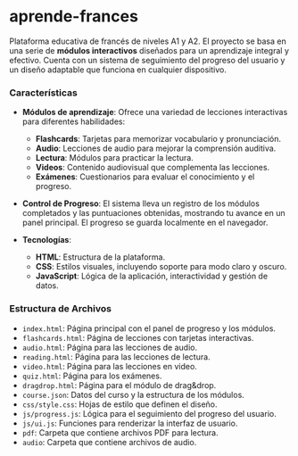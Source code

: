 # aprende-frances

Plataforma educativa de francés de niveles A1 y A2. El proyecto se basa en una serie de **módulos interactivos** diseñados para un aprendizaje integral y efectivo. Cuenta con un sistema de seguimiento del progreso del usuario y un diseño adaptable que funciona en cualquier dispositivo.

### Características

* **Módulos de aprendizaje**: Ofrece una variedad de lecciones interactivas para diferentes habilidades:
    * **Flashcards**: Tarjetas para memorizar vocabulario y pronunciación.
    * **Audio**: Lecciones de audio para mejorar la comprensión auditiva.
    * **Lectura**: Módulos para practicar la lectura.
    * **Videos**: Contenido audiovisual que complementa las lecciones.
    * **Exámenes**: Cuestionarios para evaluar el conocimiento y el progreso.

* **Control de Progreso**: El sistema lleva un registro de los módulos completados y las puntuaciones obtenidas, mostrando tu avance en un panel principal. El progreso se guarda localmente en el navegador.

* **Tecnologías**:
    * **HTML**: Estructura de la plataforma.
    * **CSS**: Estilos visuales, incluyendo soporte para modo claro y oscuro.
    * **JavaScript**: Lógica de la aplicación, interactividad y gestión de datos.

### Estructura de Archivos

* `index.html`: Página principal con el panel de progreso y los módulos.
* `flashcards.html`: Página de lecciones con tarjetas interactivas.
* `audio.html`: Página para las lecciones de audio.
* `reading.html`: Página para las lecciones de lectura.
* `video.html`: Página para las lecciones en video.
* `quiz.html`: Página para los exámenes.
* `dragdrop.html`: Página para el módulo de  drag&drop.
* `course.json`: Datos del curso y la estructura de los módulos.
* `css/style.css`: Hojas de estilo que definen el diseño.
* `js/progress.js`: Lógica para el seguimiento del progreso del usuario.
* `js/ui.js`: Funciones para renderizar la interfaz de usuario.
* `pdf`: Carpeta que contiene archivos PDF para lectura.
* `audio`: Carpeta que contiene archivos de audio.
